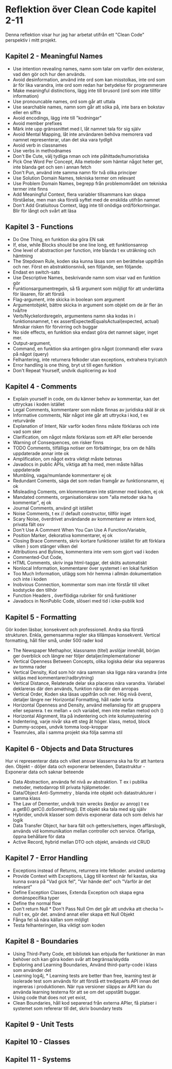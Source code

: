 # Reflektion över Clean Code kapitel 2-11
Denna reflektion visar hur jag har arbetat utifrån ett "Clean Code" perspektiv i mitt projekt. 

## Kapitel 2 -  Meaningful Names
* Use intention revealing names, namn som talar om varför den existerar, vad den gör och hur den används.
* Avoid desinformation, använd inte ord som kan misstolkas, inte ord som är för lika varandra, inte ord som redan har betydelse för programmerare
* Make meaningful distinctions, lägg inte till brusord (ord som inte tillför information)
* Use pronouncable names, ord som går att uttala
* Use searchable names, namn som går att söka på, inte bara en bokstav eller en siffra
* Avoid encodings, lägg inte till "kodningar"
* Avoid member prefixes
* Märk inte upp gränssnittet med I, låt namnet tala för sig själv
* Avoid Mental Mapping, låt inte användaren behöva memorera vad namnet representerar, utan det ska vara tydlgit
* Avoid verb in classnames
* Use verbs in methodnames
* Don't Be Cute, välj tydliga nman och inte påhittade/humoristiska
* Pick One Word Per Concept, Alla metoder som hämtar något heter get, inte blanda get och sen i annan fetch
* Don't Pun, använd inte samma namn för två olika principer
* Use Solution Domain Names, tekniska termer om relevant
* Use Problem Domain Names, begrepp från problemområdet om tekniska termer inte finns
* Add Meaningful Context, flera variabler tillsammans kan skapa förståelse, men man ska förstå syftet med de enskilda utifrån namnet
* Don't Add Gratiuitous Context, lägg inte till onödiga ord/förkortningar. Blir för långt och svårt att läsa 

## Kapitel 3 - Functions
* Do One Thing, en funktion ska göra EN sak
* If, else, while Blocks should be one line long, ett funktionsanrop
* One level of abstraction per function, inte blanda t ex uträkning och hämtning
* The Stepdown Rule, koden ska kunna läsas som en berättelse uppifrån och ner. Först en abstraktionsnivå, sen följande, sen följande.
* Endast en switch-sats
* Use Descriptive Names, beskrivande namn som visar vad en funktion gör
* Funktionsargumentregeln, så få argument som möjligt för att underlätta för läsaren, för att förstå
* Flag-argument, inte skicka in boolean som argument
* Argumentobjekt, bättre skicka in argument som objekt om de är fler än två/tre
* Verb/Nyckelordsregeln, argumentens namn ska kodas in i funktionsnamnet, t ex assertExpectedEqualsActual(expected, actual)
Minskar risken för förvirring och buggar
* No side effects, en funktion ska endast göra det namnet säger, inget mer.
* Output-argument, 
* Command, en funktion ska antingen göra något (command) eller svara på något (query)
* Felhantering, inte returnera felkoder utan exceptions, extrahera try/catch
* Error handling is one thing, bryt ut till egen funktion
* Don't Repeat Yourself, undvik duplicering av kod

## Kapitel 4 - Comments
* Explain yourself in code, om du känner behov av kommentar, kan det uttryckas i koden istället 
* Legal Comments, kommentarer som måste finnas av juridiska skäl är ok
* Informative comments, När något inte går att uttrycka i kod, t ex returvärde
* Explanation of Intent, När varför koden finns måste förklaras och inte vad som sker
* Clarification, om något måste förklaras som ett API eller beroende
* Warning of Consequences, om risker finns
* TODO Comments, tilfälliga notiser om förbättringar, bra om de hålls uppdaterade annar inte ok
* Amplification, om något extra viktigt måste betonas
* Javadocs in public APIs, viktiga att ha med, men måste hållas uppdaterade
* Mumbling, vaga/mumlande kommentarer ej ok
* Redundant Coments, säga det som redan framgår av funktionsnamn, ej ok
* Misleading Coments, om klommentaren inte stämmer med koden, ej ok
* Mandated comments, organisationskrav som "alla metoder ska ha kommentar", ej ok
* Journal Comments, använd git istället
* Noise Comments, t ex // default constructor, tillför inget
* Scary Noise, överdrivet användande av kommentarer av intern kod, privata fält osv
* Don't Use A Comment When You Can Use A Function/Variable, 
* Position Marker, dekorativa kommentarer, ej ok
* Closing Brace Comments, skriv kortare funktioner istället för att förklara vilken } som stänger vilken del
* Attributions and Bylines, kommentera inte vem som gjort vad i koden
* Commented-Out Code, 
* HTML Comments, skriv inga html-taggar, det sköts automatiskt
* Nonlocal Information, kommentarer över systemet i en lokal funktion
* Too Much Information, utlägg som hör hemma i allmän dokumentation och inte i koden
* Inobvious Connection, kommentar som man inte förstår till vilket kodstycke den tillhör
* Function Headers , överflödiga rubriker för små funktioner
* Javadocs in NonPublic Code, slöseri med tid i icke-publik kod

## Kapitel 5 - Formatting
Gör koden läsbar, konsekvent och professionell. Andra ska förstå strukturen. 
Enkla, gemensamma regler ska tillämpas konsekvent. 
Vertical formatting, håll filer små, under 500 rader kod
* The Newspaper Methaphor, klassnamn (titel) avslöjar innehåll, början ger överblick och längre ner följer detaljer/implementationer
* Vertical Openness Between Concepts, olika logiska delar ska separeras av tomma rader
* Vertical Density, Kod som hör nära samman ska ligga nära varandra (inte skiljas med kommentarer/radbrytning)
* Vertical Distance, Relaterade delar ska placeras nära varandra. Variabel deklareras där den används, funktion nära där den anropas
* Vertical Order, Koden ska läsas uppifrån och ner. Hög nivå överst, detaljer längre ner
Horizontal Formatting, håll rader korta
* Horizontal Openness and Density, använd mellanslag för att gruppera eller separera. t ex mellan + och variabel, men inte mellan metod och ()
* Horizontal Alignment, lita på indentering och inte kolumnjustering
* Indentering, varje nivår ska ett steg åt höger. klass, metod, block
* Dummy-scopes, undvik tomma loop-kroppar
* Teamrules, alla i samma projekt ska följa samma stil

## Kapitel 6 - Objects and Data Structures
Hur vi representerar data och vilket ansvar klasserna ska ha för att hantera den.
Objekt - döljer data och exponerar beteenden, Datastruktur - Exponerar data och saknar beteende
* Data Abstraction, använda fel nivå av abstraktion. T ex i publika metoder, metodanrop till privata hjälpmetoder.
* Data/Object Anti-Symmetry , blanda inte objekt och datastrukturer i samma klass
* The Law of Dementer, undvik train wrecks (kedjor av anrop) t ex a.getB().getC().doSomething(). Ett objekt ska tala med sig själv
* Hybrider, undvik klasser som delvis exponerar data och som delvis har logik
* Data Transfer Object, har bara fält och getters/setters, ingen affärslogik, används vid kommunikation mellan controller och service. Ofarliga, öppna behållare för data
* Active Record, hybrid mellan DTO och objekt, används vid CRUD

## Kapitel 7 - Error Handling
* Exceptions instead of Returns, returnera inte felkoder. använd undantag
* Provide Context with Exceptions, Lägg till kontext när fel kastas, ska kunna svara på "Vad gick fel", "Var hände det" och "Varför är det relevant"
* Define Exception Classes, Extenda Exception och skapa egna domänspecifika typer
* Define the normal flow
* Don't return Null * Don't Pass Null
Om det går att undvika att checka != null t ex, gör det. använd annat eller skapa ett Null Objekt 
* Fånga fel så nära källan som möjligt
* Testa felhanteringen, lika viktigt som koden

## Kapitel 8 - Boundaries
* Using Third-Party Code, ett bibliotek kan erbjuda fler funktioner än man behöver och kan göra koden svår att begränsa/skydda
* Exploring and Learning Boundaries, Använd third-party-code i klass som använder det
* Learning log4j, * Learning tests are better than free,
learning test är isolerade test som används för att förstå ett tredjeparts API innan det ingereras i produktionen. 
När nya versioner släpps av APIt kan du använda learning testerna för att se om det uppstått buggar.
* Using code that does not yet exist, 
* Clean Boundaries, håll kod separerad från externa APIer, få platser i systemet som refererar till det, skriv boundary tests

## Kapitel 9 - Unit Tests


## Kapitel 10 - Classes


## Kapitel 11 - Systems